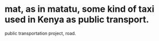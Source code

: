 # mat, as in matatu, some kind of taxi used in Kenya as public transport.
public transportation project, road.
